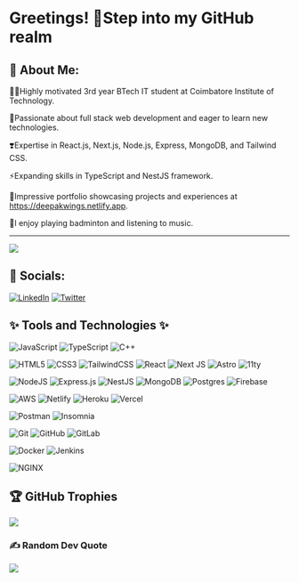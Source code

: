 
# Greetings! 👋Step into my GitHub realm

## 💫 About Me:
🧑‍💻Highly motivated 3rd year BTech IT student at Coimbatore Institute of Technology.

🌟Passionate about full stack web development and eager to learn new technologies.

❣️Expertise in React.js, Next.js, Node.js, Express, MongoDB, and Tailwind CSS.

⚡Expanding skills in TypeScript and NestJS framework.

🚀Impressive portfolio showcasing projects and experiences at https://deepakwings.netlify.app.

🏸I enjoy playing badminton and listening to music.
  

  



---
[![](https://visitcount.itsvg.in/api?id=Iam-DeepakVel&icon=2&color=0)](https://visitcount.itsvg.in)


## 💬 Socials:
[![LinkedIn](https://img.shields.io/badge/LinkedIn-%230077B5.svg?logo=linkedin&logoColor=white)](https://linkedin.com/in/iamdeepakvel) 
[![Twitter](https://img.shields.io/badge/Twitter-%231DA1F2.svg?logo=Twitter&logoColor=white)](https://twitter.com/Iam_DeepakVel) 

## ✨ Tools and Technologies ✨


![JavaScript](https://img.shields.io/badge/javascript-%23323330.svg?style=for-the-badge&logo=javascript&logoColor=%23F7DF1E)
![TypeScript](https://img.shields.io/badge/typescript-%23007ACC.svg?style=for-the-badge&logo=typescript&logoColor=white)
![C++](https://img.shields.io/badge/c++-%2300599C.svg?style=for-the-badge&logo=c%2B%2B&logoColor=white) 

![HTML5](https://img.shields.io/badge/html5-%23E34F26.svg?style=for-the-badge&logo=html5&logoColor=white) 
![CSS3](https://img.shields.io/badge/css3-%231572B6.svg?style=for-the-badge&logo=css3&logoColor=white) 
![TailwindCSS](https://img.shields.io/badge/tailwindcss-%2338B2AC.svg?style=for-the-badge&logo=tailwind-css&logoColor=white) 
![React](https://img.shields.io/badge/react-%2320232a.svg?style=for-the-badge&logo=react&logoColor=%2361DAFB)
![Next JS](https://img.shields.io/badge/Next-black?style=for-the-badge&logo=next.js&logoColor=white) 
![Astro](https://img.shields.io/badge/astro-%23000000.svg?style=for-the-badge&logo=astro&logoColor=white)
![11ty](https://img.shields.io/badge/11ty-%23000000.svg?style=for-the-badge&logo=11ty&logoColor=white)


![NodeJS](https://img.shields.io/badge/node.js-6DA55F?style=for-the-badge&logo=node.js&logoColor=white)
![Express.js](https://img.shields.io/badge/express.js-%23404d59.svg?style=for-the-badge&logo=express&logoColor=%2361DAFB)
![NestJS](https://img.shields.io/badge/nestjs-%23E0234E.svg?style=for-the-badge&logo=nestjs&logoColor=white)
![MongoDB](https://img.shields.io/badge/MongoDB-%234ea94b.svg?style=for-the-badge&logo=mongodb&logoColor=white) 
![Postgres](https://img.shields.io/badge/postgres-%23316192.svg?style=for-the-badge&logo=postgresql&logoColor=white) 
![Firebase](https://img.shields.io/badge/firebase-%23039BE5.svg?style=for-the-badge&logo=firebase)

![AWS](https://img.shields.io/badge/AWS-%23FF9900.svg?style=for-the-badge&logo=amazon-aws&logoColor=white)
![Netlify](https://img.shields.io/badge/netlify-%23000000.svg?style=for-the-badge&logo=netlify&logoColor=#00C7B7) 
![Heroku](https://img.shields.io/badge/heroku-%23430098.svg?style=for-the-badge&logo=heroku&logoColor=white) 
![Vercel](https://img.shields.io/badge/vercel-%23000000.svg?style=for-the-badge&logo=vercel&logoColor=white) 

![Postman](https://img.shields.io/badge/Postman-FF6C37?style=for-the-badge&logo=postman&logoColor=white)
![Insomnia](https://img.shields.io/badge/Insomnia-%238A2D9E.svg?style=for-the-badge&logo=insomnia&logoColor=white)

![Git](https://img.shields.io/badge/Git-%23F05032.svg?style=for-the-badge&logo=git&logoColor=white)
![GitHub](https://img.shields.io/badge/GitHub-%23181717.svg?style=for-the-badge&logo=github&logoColor=white)
![GitLab](https://img.shields.io/badge/GitLab-%23FCA121.svg?style=for-the-badge&logo=gitlab&logoColor=white)

![Docker](https://img.shields.io/badge/docker-%230db7ed.svg?style=for-the-badge&logo=docker&logoColor=white)
![Jenkins](https://img.shields.io/badge/Jenkins-%23D24939.svg?style=for-the-badge&logo=jenkins&logoColor=white)

![NGINX](https://img.shields.io/badge/NGINX-%23009639.svg?style=for-the-badge&logo=nginx&logoColor=white)



## 🏆 GitHub Trophies
![](https://github-profile-trophy.vercel.app/?username=Iam-DeepakVel&theme=radical&no-frame=false&no-bg=false&margin-w=4)


### ✍️ Random Dev Quote
![](https://quotes-github-readme.vercel.app/api?type=horizontal&theme=dark)



